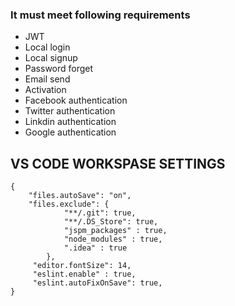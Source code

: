 ### It must meet following requirements 

* JWT
* Local login
* Local signup
* Password forget
* Email send
* Activation
* Facebook authentication
* Twitter authentication
* Linkdin authentication
* Google authentication


## VS CODE WORKSPASE SETTINGS

```
{
    "files.autoSave": "on",
    "files.exclude": {
            "**/.git": true,
            "**/.DS_Store": true,
            "jspm_packages" : true,
            "node_modules" : true,
            ".idea" : true
        },
     "editor.fontSize": 14,
     "eslint.enable" : true,
     "eslint.autoFixOnSave": true,
}
```

